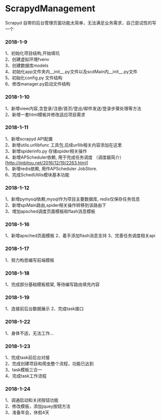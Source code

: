 # ScrapydManagement
Scrapyd 自带的后台管理页面功能太简单，无法满足业务需求，自己尝试性的写一个

### 2018-1-9
  1、初始化项目结构,开始填坑<br>
  2、创建虚拟环境fvenv<br>
  3、创建数据库models<br>
  4、初始化app文件夹内__init__.py文件以及scdMain内__init__.py文件<br>
  5、初始化config.py 文件结构<br>
  6、修改manager.py启动文件结构<br>

### 2018-1-10
  1、新增view内容,含登录/注册/首页/登出/邮件发送/登录步骤处理等方法<br>
  2、新增一套html模板并修改适应项目需求

### 2018-1-11
  1、新增scrapyd API配置<br>
  2、新增utils.urllibfunc 工具包,后续urllib相关内容添加在这里<br>
  3、新增spiderinfo.py 存储spider相关操作<br>
  4、新增APScheduler依赖, 用于完成任务调度   （调度器简介）[http://jinbitou.net/2016/12/19/2263.html]<br>
  5、新增redis依赖, 用作APScheduler JobStore.<br>
  6、完成SchedUtilis模块基本功能

### 2018-1-12
  1、新增pymysql依赖,mysql作为项目主要数据库, redis仅保存任务信息<br>
  2、新增spiMain路由,spider相关操作转移到该路由下<br>
  3、增加apsched调度页面模板和flash消息模板<br>
  
### 2018-1-16
  1、新增apsched页面模板
  2、着手添加flash消息支持
  3、完善任务调度相关api

### 2018-1-17
  1、努力构思编写前端模板

### 2018-1-18
  1、完成部分基础模板框架, 等待编写路由填充内容

### 2018-1-19
  1、连接前后台数据展示
  2、完成task接口

### 2018-1-22
  1、身体不适，无法工作...

### 2018-1-23
  1、完成task前后台对接<br>
  2、完成创建项目和爬虫整个流程，功能已达到<br>
  3、task模板三合一<br>
  4、完成task工作流程<br>

### 2018-1-24
  1、调通启动和关闭按钮功能<br>
  2、修改模板，添加jquey按钮方法<br>
  3、准备年会，休假4天<br>
